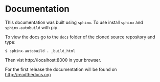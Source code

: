 # Documentation

This documentation was built using ``sphinx``.
To use install ``sphinx`` and ``sphinx-autobuild`` with pip.

To view the docs go to the ``docs`` folder of the cloned source repository
and type:

    $ sphinx-autobuild . _build_html

Then vist http://localhost:8000 in your browser.

For the first release the documentation will be found on
http://readthedocs.org